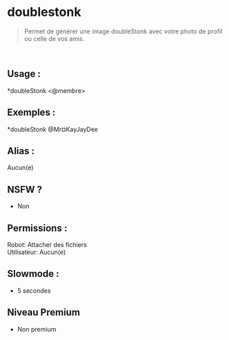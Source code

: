 # doublestonk

> Permet de générer une image doubleStonk avec votre photo de profil ou celle de vos amis.

<br>

## Usage :

*doubleStonk <@membre>

## Exemples :

*doubleStonk @Mr¤KayJayDee

## Alias :

Aucun(e)

## NSFW ?

- Non

## Permissions :

Robot: Attacher des fichiers
<br>
Utilisateur: Aucun(e)

## Slowmode :

- 5 secondes

## Niveau Premium

- Non premium